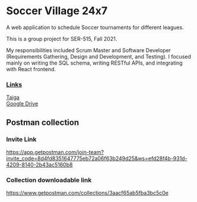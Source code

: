 # Soccer Village 24x7

A web application to schedule Soccer tournaments for different leagues.  

This is a group project for SER-515, Fall 2021.

My responsibilities included Scrum Master and Software Developer (Requirements Gathering, Design and Development, and Testing). 
I focused mainly on writing the SQL schema, writing RESTful APIs, and integrating with React frontend. 

<h3><u>Links</u></h3>
<a href="https://tree.taiga.io/project/garshub-ser-515/wiki/home">Taiga</a><br>
<a href="https://drive.google.com/drive/folders/0AOpXNOefpkDWUk9PVA">Google Drive</a><br>

## Postman collection

### Invite Link

https://app.getpostman.com/join-team?invite_code=8d4fd8351647775eb72a06f63b249d25&ws=efd28f4b-931d-4209-8140-2b43ac5160b8

### Collection downloadable link

https://www.getpostman.com/collections/3aacf65ab5fba3bc5c0e
